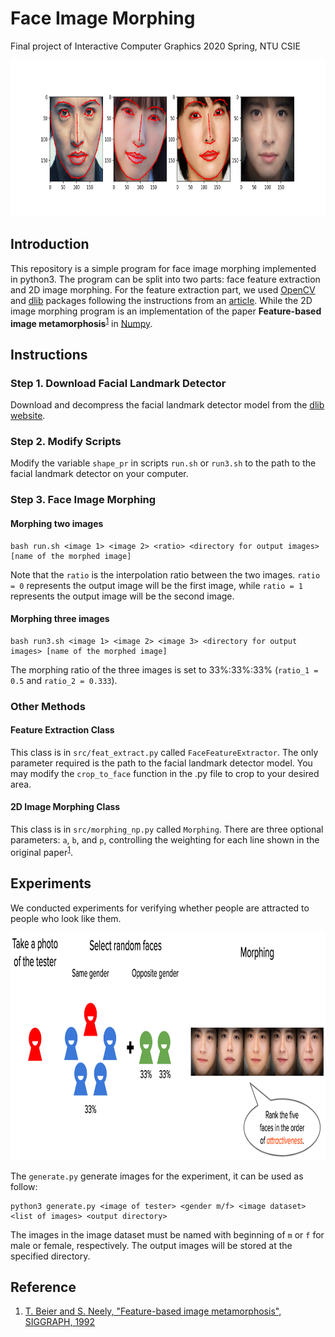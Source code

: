 # Face Image Morphing
Final project of Interactive Computer Graphics 2020 Spring, NTU CSIE

<p align="center">
  <img src="example/sample_group.png" width="800" height="250">
</p>

## Introduction
This repository is a simple program for face image morphing implemented in python3.
The program can be split into two parts: face feature extraction and 2D image morphing. For the feature extraction part, we used [OpenCV](https://github.com/skvark/opencv-python) and [dlib](https://github.com/davisking/dlib) packages following the instructions from an [article](https://www.pyimagesearch.com/2017/04/03/facial-landmarks-dlib-opencv-python/).
While the 2D image morphing program is an implementation of the paper **Feature-based image metamorphosis**<sup>[1](#Reference)</sup> in [Numpy](https://numpy.org/).

## Instructions
### Step 1. Download Facial Landmark Detector
Download and decompress the facial landmark detector model from the [dlib website](http://dlib.net/files/shape_predictor_68_face_landmarks.dat.bz2).

### Step 2. Modify Scripts
Modify the variable `shape_pr` in scripts `run.sh` or `run3.sh` to the path to the facial landmark detector on your computer.

### Step 3. Face Image Morphing
#### Morphing two images
```
bash run.sh <image 1> <image 2> <ratio> <directory for output images> [name of the morphed image]
```
Note that the `ratio` is the interpolation ratio between the two images. `ratio = 0` represents the output image will be the first image, while `ratio = 1` represents the output image will be the second image.

#### Morphing three images
```
bash run3.sh <image 1> <image 2> <image 3> <directory for output images> [name of the morphed image]
```
The morphing ratio of the three images is set to 33%:33%:33% (`ratio_1 = 0.5` and `ratio_2 = 0.333`).

### Other Methods
#### Feature Extraction Class
This class is in `src/feat_extract.py` called `FaceFeatureExtractor`.
The only parameter required is the path to the facial landmark detector model.
You may modify the `crop_to_face` function in the .py file to crop to your desired area.

#### 2D Image Morphing Class
This class is in `src/morphing_np.py` called `Morphing`.
There are three optional parameters: `a`, `b`, and `p`, controlling the weighting for each line shown in the original paper<sup>[1](#Reference)</sup>.

## Experiments
We conducted experiments for verifying whether people are attracted to people who look like them.
<p align="center">
  <img src="example/experiment.png" width="915" height="364">
</p>

The `generate.py` generate images for the experiment, it can be used as follow:  

```
python3 generate.py <image of tester> <gender m/f> <image dataset> <list of images> <output directory>
```
The images in the image dataset must be named with beginning of `m` or `f` for male or female, respectively.
The output images will be stored at the specified directory.

## Reference
1. [T. Beier and S. Neely, "Feature-based image metamorphosis", SIGGRAPH, 1992](https://www.cs.princeton.edu/courses/archive/fall00/cs426/papers/beier92.pdf)

